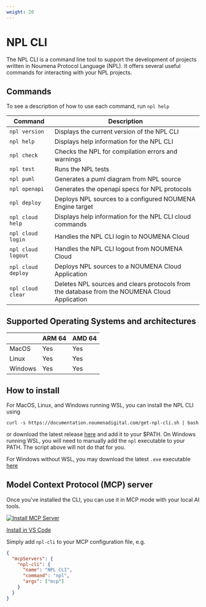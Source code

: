 ```yaml
---
weight: 20
---
```


# NPL CLI

The NPL CLI is a command line tool to support the development of projects written in Noumena Protocol Language (NPL). It
offers several useful commands for interacting with your NPL projects.

## Commands

To see a description of how to use each command, run `npl help`

| Command            | Description                                                                                   |
| ------------------ | --------------------------------------------------------------------------------------------- |
| `npl version`      | Displays the current version of the NPL CLI                                                   |
| `npl help`         | Displays help information for the NPL CLI                                                     |
| `npl check`        | Checks the NPL for compilation errors and warnings                                            |
| `npl test`         | Runs the NPL tests                                                                            |
| `npl puml`         | Generates a puml diagram from NPL source                                                      |
| `npl openapi`      | Generates the openapi specs for NPL protocols                                                 |
| `npl deploy`       | Deploys NPL sources to a configured NOUMENA Engine target                                     |
| `npl cloud help`   | Displays help information for the NPL CLI cloud commands                                      |
| `npl cloud login`  | Handles the NPL CLI login to NOUMENA Сloud                                                    |
| `npl cloud logout` | Handles the NPL CLI logout from NOUMENA Cloud                                                 |
| `npl cloud deploy` | Deploys NPL sources to a NOUMENA Cloud Application                                            |
| `npl cloud clear`  | Deletes NPL sources and clears protocols from the database from the NOUMENA Cloud Application |

## Supported Operating Systems and architectures

|         | ARM 64 | AMD 64 |
| ------- | ------ | ------ |
| MacOS   | Yes    | Yes    |
| Linux   | Yes    | Yes    |
| Windows | Yes    | Yes    |

## How to install

For MacOS, Linux, and Windows running WSL, you can install the NPL CLI using

```shell
curl -s https://documentation.noumenadigital.com/get-npl-cli.sh | bash
```

or download the latest release [here](https://github.com/NoumenaDigital/npl-cli/releases) and add it to your $PATH. On
Windows running WSL, you will need to manually add the `npl` executable to your PATH. The script above will not do that
for you.

For Windows without WSL, you may download the latest `.exe` executable
[here](https://github.com/NoumenaDigital/npl-cli/releases)

## Model Context Protocol (MCP) server

Once you've installed the CLI, you can use it in MCP mode with your local AI tools.

[![Install MCP Server](https://cursor.com/deeplink/mcp-install-dark.svg)](https://cursor.com/install-mcp?name=npl-cli&config=ewogICAgImNvbW1hbmQiOiAibnBsIiwKICAgICJhcmdzIjogWyJtY3AiXQp9Cg==)

[Install in VS Code](vscode:mcp/install?%7B%22name%22%3A%22NPL%20CLI%22%2C%22command%22%3A%22npl%22%2C%22args%22%3A%5B%22mcp%22%5D%7D)

Simply add `npl-cli` to your MCP configuration file, e.g.

```json
{
  "mcpServers": {
    "npl-cli": {
      "name": "NPL CLI",
      "command": "npl",
      "args": ["mcp"]
    }
  }
}
```
